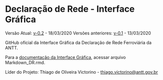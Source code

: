 # Declaração de Rede - Interface Gráfica

Versão Atual: [v-0.2](https://declaracaoderedev02.imfast.io/DR_Interface_Grafica.html) - 18/03/2020
Versões anteriores:
[v-0.1](https://declaracaoderedev01.imfast.io/DR_Interface_Grafica.html) - 13/03/2020

GitHub oficial da Interface Gráfica da Declaração de Rede Ferroviária da ANTT.

Para a [documentação da Interface Gráfica](https://declaracaoderedev01.imfast.io/Markdown_DR.html), acessar arquivo Markdown_DR.rmd.

Líder do Projeto: Thiago de Oliveira Victorino - thiago.victorino@antt.gov.br
